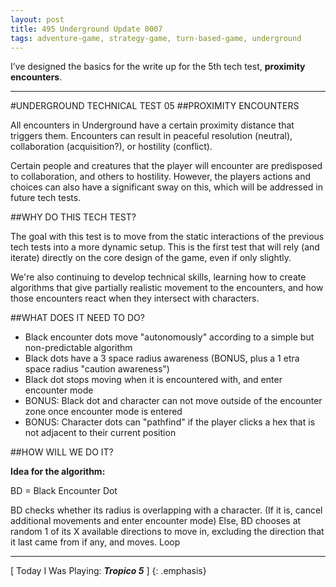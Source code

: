 ```yaml
---
layout: post
title: 495 Underground Update 0007
tags: adventure-game, strategy-game, turn-based-game, underground
---
```

I’ve designed the basics for the write up for the 5th tech test, **proximity encounters**.

---

#UNDERGROUND TECHNICAL TEST 05
##PROXIMITY ENCOUNTERS

All encounters in Underground have a certain proximity distance that triggers them. Encounters can result in peaceful resolution (neutral), collaboration (acquisition?), or hostility (conflict).

Certain people and creatures that the player will encounter are predisposed to collaboration, and others to hostility.  However, the players actions and choices can also have a significant sway on this, which will be addressed in future tech tests.

##WHY DO THIS TECH TEST?

The goal with this test is to move from the static interactions of the previous tech tests into a more dynamic setup. This is the first test that will rely (and iterate) directly on the core design of the game, even if only slightly.

We're also continuing to develop technical skills, learning how to create algorithms that give partially realistic movement to the encounters, and how those encounters react when they intersect with characters.

##WHAT DOES IT NEED TO DO?

- Black encounter dots move "autonomously" according to a simple but non-predictable algorithm
- Black dots have a 3 space radius awareness (BONUS, plus a 1 etra space radius "caution awareness")
- Black dot stops moving when it is encountered with, and enter encounter mode
- BONUS: Black dot and character can not move outside of the encounter zone once encounter mode is entered
- BONUS: Character dots can "pathfind" if the player clicks a hex that is not adjacent to their current position

##HOW WILL WE DO IT?

**Idea for the algorithm:**

BD = Black Encounter Dot

BD checks whether its radius is overlapping with a character.
(If it is, cancel additional movements and enter encounter mode)
Else,
BD chooses at random 1 of its X available directions to move in, excluding the direction that it last came from if any, and moves.
Loop

---

[ Today I Was Playing: ***Tropico 5*** ]
{: .emphasis}